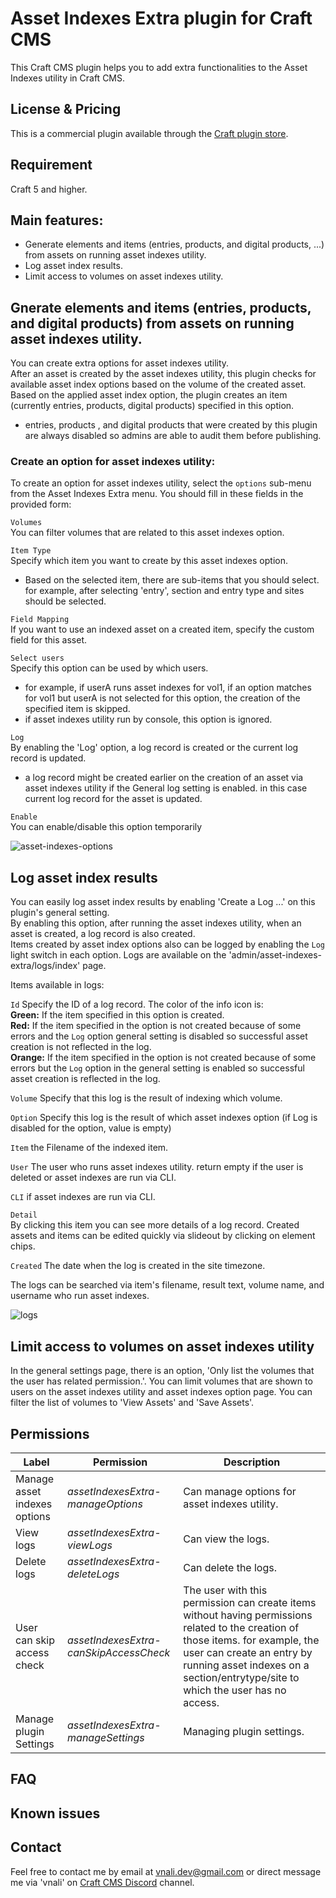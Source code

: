 # Asset Indexes Extra plugin for Craft CMS
This Craft CMS plugin helps you to add extra functionalities to the Asset Indexes utility in Craft CMS.

## License & Pricing
This is a commercial plugin available through the [Craft plugin store](https://plugins.craftcms.com/developer/vnali).

## Requirement
Craft 5 and higher.

## Main features:
- Generate elements and items (entries, products, and digital products, ...) from assets on running asset indexes utility.
- Log asset index results.
- Limit access to volumes on asset indexes utility.  

## Gnerate elements and items (entries, products, and digital products) from assets on running asset indexes utility.
You can create extra options for asset indexes utility.  
After an asset is created by the asset indexes utility, this plugin checks for available asset index options based on the volume of the created asset.  
Based on the applied asset index option, the plugin creates an item (currently entries, products, digital products) specified in this option.
 - entries, products , and digital products that were created by this plugin are always disabled so admins are able to audit them before publishing.

### Create an option for asset indexes utility:
To create an option for asset indexes utility, select the `options` sub-menu from the Asset Indexes Extra menu. You should fill in these fields in the provided form:  

`Volumes`  
You can filter volumes that are related to this asset indexes option.

`Item Type`  
Specify which item you want to create by this asset indexes option.
 - Based on the selected item, there are sub-items that you should select. for example, after selecting 'entry',  section and entry type and sites should be selected.

`Field Mapping`  
If you want to use an indexed asset on a created item, specify the custom field for this asset.

`Select users`   
Specify this option can be used by which users.
  - for example, if userA runs asset indexes for vol1, if an option matches for vol1 but userA is not selected for this option, the creation of the specified item is skipped.
  - if asset indexes utility run by console, this option is ignored.

`Log`  
By enabling the 'Log' option, a log record is created or the current log record is updated. 
- a log record might be created earlier on the creation of an asset via asset indexes utility if the General log setting is enabled. in this case current log record for the asset 
is updated.

`Enable`  
You can enable/disable this option temporarily

![asset-indexes-options](https://github.com/vnali/asset-indexes-extra-documentation/assets/55586085/c95c8dcc-374a-486f-9cf1-0b87acd7c1a6)


## Log asset index results
You can easily log asset index results by enabling 'Create a Log ...' on this plugin's general setting.  
By enabling this option, after running the asset indexes utility, when an asset is created, a log record is also created.  
Items created by asset index options also can be logged by enabling the `Log` light switch in each option.
Logs are available on the 'admin/asset-indexes-extra/logs/index' page.

Items available in logs:  

`Id`
Specify the ID of a log record. 
The color of the info icon is:   
<b>Green:</b> If the item specified in this option is created.  
<b>Red:</b> If the item specified in the option is not created because of some errors and the `Log` option general setting is disabled so successful asset creation is not reflected in the log.  
<b>Orange:</b> If the item specified in the option is not created because of some errors but the `Log` option in the general setting is enabled so successful asset creation is reflected in the log.

`Volume`
Specify that this log is the result of indexing which volume.

`Option`
Specify this log is the result of which asset indexes option (if Log is disabled for the option, value is empty)

`Item`
the Filename of the indexed item.

`User`
The user who runs asset indexes utility. return empty if the user is deleted or asset indexes are run via CLI.

`CLI`
if asset indexes are run via CLI.

`Detail`  
By clicking this item you can see more details of a log record. Created assets and items can be edited quickly via slideout by clicking on element chips.

`Created`
The date when the log is created in the site timezone.

The logs can be searched via item's filename, result text, volume name, and username who run asset indexes.

![logs](https://github.com/vnali/asset-indexes-extra-documentation/assets/55586085/4c601436-481f-46f1-8f76-64f937ee5dda)


## Limit access to volumes on asset indexes utility
In the general settings page, there is an option, 'Only list the volumes that the user has related permission.'.  You can limit volumes that are shown to users on the asset indexes utility
and asset indexes option page. You can filter the list of volumes to 'View Assets' and 'Save Assets'.  

## Permissions

Label | Permission | Description
--- | --- | ---
Manage asset indexes options | *assetIndexesExtra-manageOptions* | Can manage options for asset indexes utility.
View logs | *assetIndexesExtra-viewLogs* | Can view the logs.
Delete logs | *assetIndexesExtra-deleteLogs* | Can delete the logs.
User can skip access check | *assetIndexesExtra-canSkipAccessCheck* | The user with this permission can create items without having permissions related to the creation of those items. for example, the user can create an entry by running asset indexes on a section/entrytype/site to which the user has no access.
Manage plugin Settings | *assetIndexesExtra-manageSettings* | Managing plugin settings.

## FAQ

## Known issues

## Contact
Feel free to contact me by email at vnali.dev@gmail.com or direct message me via 'vnali' on [Craft CMS Discord](https://craftcms.com/discord) channel.
